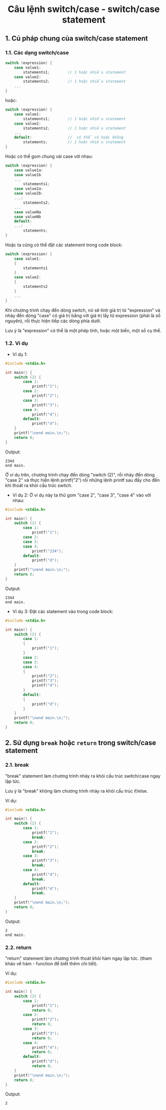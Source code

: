 # <p align="center">**Câu lệnh switch/case - switch/case statement**</p>

## **1. Cú pháp chung của switch/case statement**
### **1.1. Các dạng switch/case**
```C
switch (expression) {
    case value1:
        statements1;        // 1 hoặc nhiều statement
    case value2:
        statements2;        // 1 hoặc nhiều statement
    ...
}
```
hoặc:
```C
switch (expression) {
    case value1:
        statements1;        // 1 hoặc nhiều statement
    case value2:
        statements2;        // 1 hoặc nhiều statement
    ...
    default:                //  có thể có hoặc không
        statements;         // 1 hoặc nhiều statement
}
```
Hoặc có thể gom chung vài case với nhau:
```C
switch (expression) {
    case value1a:
    case value1b
    ...
        statements1;
    case value2a:
    case value2b:
    ...:
        statements2;
    ...
    case valueNa
    case valueNb
    default:
    ...:
        statements;
}
```
Hoặc ta cũng có thể đặt các statement trong code block:
```C
switch (expression) {
    case value1:
    {
        statements1
    }
    case value2:
    {
        statements2
    }
    ...
}
```

Khi chương trình chạy đến dòng switch, nó sẽ tính giá trị từ "expression" và nhảy đến dòng "case" có giá trị bằng với giá trị lấy từ expression (phải là số nguyên), rồi thực hiện tiếp các dòng phía dưới.

Lưu ý là "expression" có thể là một phép tính, hoặc một biến, một số cụ thể. 

### **1.2. Ví dụ**

- Ví dụ 1:

```C
#include <stdio.h>

int main() {
    switch (2) {
        case 1:
            printf("1");
        case 2:
            printf("2");
        case 3:
            printf("3");
        case 4:
            printf("4");
        default:
            printf("d");
    }
    printf("\nend main.\n;");
    return 0;
}
```
Output:
```
234d
end main.
```
Ở ví dụ trên, chương trình chạy đến dòng "switch (2)", rồi nhảy đến dòng "case 2" và thực hiện lệnh printf("2") rồi những lệnh printf sau đấy cho đến khi thoát ra khỏi cấu trúc switch.

- Ví dụ 2: Ở ví dụ này ta thử gom "case 2", "case 3", "case 4" vào với nhau:

```C
#include <stdio.h>

int main() {
    switch (2) {
        case 1:
            printf("1");
        case 2:
        case 3:
        case 4:
            printf("234");
        default:
            printf("d");
    }
    printf("\nend main.\n;");
    return 0;
}
```
Output:
```
234d
end main.
```

- Ví dụ 3: Đặt các statement vào trong code block:
```C
#include <stdio.h>

int main() {
    switch (2) {
        case 1:
        {
            printf("1");
        }
        case 2:
        case 3:
        case 4:
        {
            printf("2");
            printf("3");
            printf("4");
        }
        default:
        {
            printf("d");
        }
    }
    printf("\nend main.\n;");
    return 0;
}
```

## **2. Sử dụng `break` hoặc `return` trong switch/case statement** 

### **2.1. break**
"break" statement làm chương trình nhảy ra khỏi cấu trúc switch/case ngay lập tức.

Lưu ý là "break" không làm chương trình nhảy ra khỏi cấu trúc if/else.

Ví dụ:

```C
#include <stdio.h>

int main() {
    switch (2) {
        case 1:
            printf("1");
            break;
        case 2:
            printf("2");
            break;
        case 3:
            printf("3");
            break;
        case 4:
            printf("4");
            break;
        default:
            printf("d");
            break;
    }
    printf("\nend main.\n;");
    return 0;
}
```

Output:
```
2
end main.
```

### **2.2. return**
"return" statement làm chương trình thoát khỏi hàm ngay lập tức. (tham khảo về hàm - function để biết thêm chi tiết).

Ví dụ:
```C
#include <stdio.h>

int main() {
    switch (2) {
        case 1:
            printf("1");
            return 0;
        case 2:
            printf("2");
            return 0;
        case 3:
            printf("3");
            return 0;
        case 4:
            printf("4");
            return 0;
        default:
            printf("d");
            return 0;
    }
    printf("\nend main.\n;");
    return 0;
}
```

Output:
```
2
```